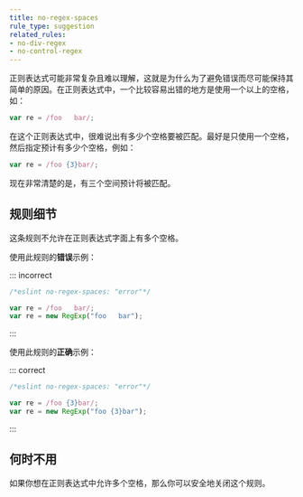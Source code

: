 ```yaml
---
title: no-regex-spaces
rule_type: suggestion
related_rules:
- no-div-regex
- no-control-regex
---
```


正则表达式可能非常复杂且难以理解，这就是为什么为了避免错误而尽可能保持其简单的原因。在正则表达式中，一个比较容易出错的地方是使用一个以上的空格，如：

```js
var re = /foo   bar/;
```

在这个正则表达式中，很难说出有多少个空格要被匹配。最好是只使用一个空格，然后指定预计有多少个空格，例如：

```js
var re = /foo {3}bar/;
```

现在非常清楚的是，有三个空间预计将被匹配。

## 规则细节

这条规则不允许在正则表达式字面上有多个空格。

使用此规则的**错误**示例：

::: incorrect

```js
/*eslint no-regex-spaces: "error"*/

var re = /foo   bar/;
var re = new RegExp("foo   bar");
```

:::

使用此规则的**正确**示例：

::: correct

```js
/*eslint no-regex-spaces: "error"*/

var re = /foo {3}bar/;
var re = new RegExp("foo {3}bar");
```

:::

## 何时不用

如果你想在正则表达式中允许多个空格，那么你可以安全地关闭这个规则。
